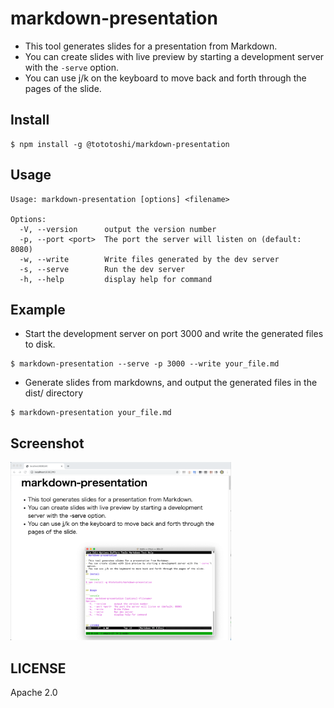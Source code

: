 # markdown-presentation

- This tool generates slides for a presentation from Markdown.
- You can create slides with live preview by starting a development server with the `-serve` option.
- You can use j/k on the keyboard to move back and forth through the pages of the slide.

## Install

```console
$ npm install -g @tototoshi/markdown-presentation
```

## Usage

```console
Usage: markdown-presentation [options] <filename>

Options:
  -V, --version      output the version number
  -p, --port <port>  The port the server will listen on (default: 8080)
  -w, --write        Write files generated by the dev server
  -s, --serve        Run the dev server
  -h, --help         display help for command
```

## Example

- Start the development server on port 3000 and write the generated files to disk.

```console
$ markdown-presentation --serve -p 3000 --write your_file.md
```

- Generate slides from markdowns, and output the generated files in the dist/ directory

```console
$ markdown-presentation your_file.md
```

## Screenshot

<img width="70%" src="screenshot.png">

## LICENSE

Apache 2.0
